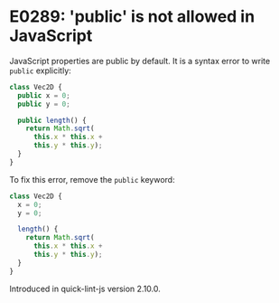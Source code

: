 # E0289: 'public' is not allowed in JavaScript

JavaScript properties are public by default. It is a syntax error to
write `public` explicitly:

```javascript
class Vec2D {
  public x = 0;
  public y = 0;

  public length() {
    return Math.sqrt(
      this.x * this.x +
      this.y * this.y);
  }
}
```

To fix this error, remove the `public` keyword:

```javascript
class Vec2D {
  x = 0;
  y = 0;

  length() {
    return Math.sqrt(
      this.x * this.x +
      this.y * this.y);
  }
}
```

Introduced in quick-lint-js version 2.10.0.

